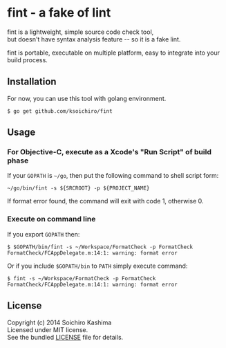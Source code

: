 # fint - a fake of lint

fint is a lightweight, simple source code check tool,  
but doesn't have syntax analysis feature -- so it is a fake lint.

fint is portable, executable on multiple platform, easy to integrate into your build process.

## Installation

For now, you can use this tool with golang environment.

    $ go get github.com/ksoichiro/fint

## Usage

### For Objective-C, execute as a Xcode's "Run Script" of build phase

If your `GOPATH` is `~/go`, then put the following command
to shell script form:

    ~/go/bin/fint -s ${SRCROOT} -p ${PROJECT_NAME}

If format error found, the command will exit with code 1, otherwise 0.

### Execute on command line

If you export `GOPATH` then:

    $ $GOPATH/bin/fint -s ~/Workspace/FormatCheck -p FormatCheck
    FormatCheck/FCAppDelegate.m:14:1: warning: format error

Or if you include `$GOPATH/bin` to `PATH` simply execute command:

    $ fint -s ~/Workspace/FormatCheck -p FormatCheck
    FormatCheck/FCAppDelegate.m:14:1: warning: format error

## License

Copyright (c) 2014 Soichiro Kashima  
Licensed under MIT license.  
See the bundled [LICENSE](LICENSE) file for details.

